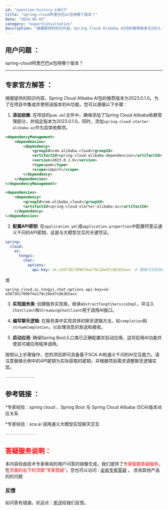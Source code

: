 ```yaml
---
id: "question-history-14917"
title: "spring-cloud阿里巴巴ai包用哪个版本？"
date: "2024-06-03"
category: "expertConsultation"
description: "根据提供的知识内容，Spring Cloud Alibaba AI包的推荐版本为2023.0.1.0。为了在项目中集成并使用该版本的AI功能，您可以遵循以下步骤：1. **添加依赖**: 在项目的`pom.xml`文件中，确保添加了Spring Cloud Alibaba依赖管理部分，并指定版本为2"
---
```


## 用户问题 ： 
 spring-cloud阿里巴巴ai包用哪个版本？  

---------------
## 专家官方解答 ：

根据提供的知识内容，Spring Cloud Alibaba AI包的推荐版本为2023.0.1.0。为了在项目中集成并使用该版本的AI功能，您可以遵循以下步骤：

1. **添加依赖**: 在项目的`pom.xml`文件中，确保添加了Spring Cloud Alibaba依赖管理部分，并指定版本为2023.0.1.0。同时，添加`spring-cloud-starter-alibaba-ai`作为具体依赖项。

```xml
<dependencyManagement>
    <dependencies>
        <dependency>
            <groupId>com.alibaba.cloud</groupId>
            <artifactId>spring-cloud-alibaba-dependencies</artifactId>
            <version>2023.0.1.0</version>
            <type>pom</type>
            <scope>import</scope>
        </dependency>
    </dependencies>
</dependencyManagement>

<dependencies>
    <dependency>
        <groupId>com.alibaba.cloud</groupId>
        <artifactId>spring-cloud-starter-alibaba-ai</artifactId>
    </dependency>
</dependencies>
```

2. **配置API密钥**: 在`application.yml`或`application.properties`中配置阿里云通义千问的API密钥，这是与大模型交互的关键凭证。

```yaml
spring:
  cloud:
    ai:
      tongyi:
        chat:
          options:
            api-key: sk-a3d73b1709bf4a178c28ed7c8b3b5axx  # 替换为实际的API密钥
```

或

```properties
spring.cloud.ai.tongyi.chat.options.api-key=sk-a3d73b1709bf4a178c28ed7c8b3b5axx
```

3. **实现服务类**: 创建服务实现类，继承`AbstractTongYiServiceImpl`，并注入`ChatClient`和`StreamingChatClient`用于调用AI接口。

4. **编写聊天逻辑**: 在服务类中实现具体的聊天逻辑方法，如`completion`和`streamCompletion`，以处理消息的发送和接收。

5. **启动应用**: 确保Spring Boot入口类已正确配置并启动应用，这将启用AI功能并使其可被应用程序调用。

按照以上步骤操作，您的项目即可具备基于SCA AI和通义千问的AI交互能力。请注意替换示例中的API密钥为实际获取的密钥，并根据项目需求调整聊天逻辑实现。


<font color="#949494">---------------</font> 


## 参考链接 ：

*专家经验：spring cloud 、Spring Boot 与 Spring Cloud Alibaba (SCA)版本对应关系 
 
 *专家经验：sca ai 调用通义大模型实现聊天交互 


 <font color="#949494">---------------</font> 
 


## <font color="#FF0000">答疑服务说明：</font> 

本内容经由技术专家审阅的用户问答的镜像生成，我们提供了<font color="#FF0000">专家智能答疑服务</font>，在<font color="#FF0000">页面的右下的浮窗”专家答疑“</font>。您也可以访问 : [全局专家答疑](https://answer.opensource.alibaba.com/docs/intro) 。 咨询其他产品的的问题

### 反馈
如问答有错漏，欢迎点：[差评](https://ai.nacos.io/user/feedbackByEnhancerGradePOJOID?enhancerGradePOJOId=14920)给我们反馈。
